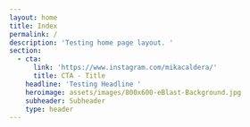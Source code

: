 ```yaml
---
layout: home
title: Index
permalink: /
description: 'Testing home page layout. '
section:
  - cta:
      link: 'https://www.instagram.com/mikacaldera/'
      title: CTA - Title
    headline: 'Testing Headline '
    heroimage: assets/images/800x600-eBlast-Background.jpg
    subheader: Subheader
    type: header
---
```


